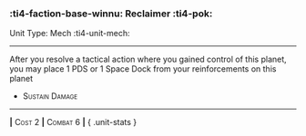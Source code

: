### :ti4-faction-base-winnu: **Reclaimer** :ti4-pok:

Unit Type: Mech :ti4-unit-mech:

---

After you resolve a tactical action where you gained control of this planet, you may place 1 PDS or 1 Space Dock from your reinforcements on this planet

* <span style="font-variant:small-caps;">Sustain Damage</span> 


---

__|__ <span style="font-variant:small-caps;">Cost 2</span> __|__ <span style="font-variant:small-caps;">Combat 6</span> __|__
{ .unit-stats }
